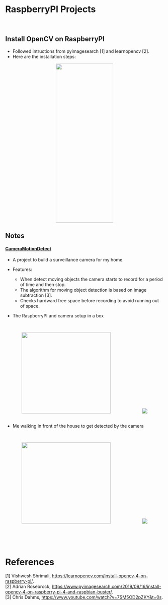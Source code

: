 # RaspberryPI Projects 
  
<br/>

## Install OpenCV on RaspberryPI 
* Followed intructions from pyimagesearch [1] and learnopencv [2]. 
* Here are the installation steps: <br/>

<p align="center">
  <img src="https://user-images.githubusercontent.com/86133411/153903124-70a56476-43a4-4808-9105-c1cccb1ad4ac.png" width="182" height="505">
</p>

## Notes
#### [CameraMotionDetect](/CameraMotionDetect)
* A project to build a surveillance camera for my home. 
* Features: 
  * When detect moving objects the camera starts to record for a period of time and then stop. <br/>
  * The algorithm for moving object detection is based on image subtraction [3]. <br/>
  * Checks hardward free space before recording to avoid running out of space. <br/>

* The RaspberryPI and camera setup in a box 
<pre><p align="center">
<img src="https://user-images.githubusercontent.com/86133411/153816022-855bdc5d-ab93-4e00-a055-9b8bd01e90b8.png" width="283" height="258">            <img src="https://user-images.githubusercontent.com/86133411/153816013-82f2b5ec-0f48-4bc2-b36b-17212a190a31.png">
</p></pre>

* Me walking in front of the house to get detected by the camera 
<pre><p align="center">
<img src="https://user-images.githubusercontent.com/86133411/153915136-0634f358-da64-494b-a0a8-3379ca0aaa0d.png" width="283" height="258">            <img src="https://user-images.githubusercontent.com/86133411/153915151-2d1e5e6d-fa98-4253-ac94-987447ec40a2.png">
</p></pre>

<br/><br/>

# References 
[1] Vishwesh Shrimali, https://learnopencv.com/install-opencv-4-on-raspberry-pi/. <br/>
[2] Adrian Rosebrock, https://www.pyimagesearch.com/2019/09/16/install-opencv-4-on-raspberry-pi-4-and-raspbian-buster/. <br/>
[3] Chris Dahms, https://www.youtube.com/watch?v=7SM5OD2pZKY&t=0s. <br/>


